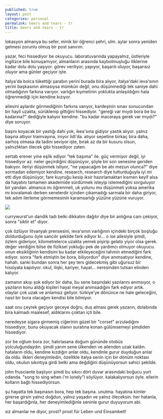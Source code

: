 ```yaml
---
published: true
layout: post
categories: personal
permalink: beers and tears - tr
title: beers and tears - tr
---
```

lokasyon almanya bu sefer, minik bir öğrenci şehri, ulm. aylar sonra yeniden gelmesi zorunlu olmuş bir post sanırım. 

yazar, feci hissediyor be okuyucu. laboratuvarında yapayalnız, üstleriyle ingilizce bile konuşamıyor, almanların arasında kaybolmuşluğu iliklerine kadar dolu dolu yaşıyor. görev veriliyor, yapıyor, başarılı oluyor, başarısız oluyor ama günler geçiyor işte.

italya'da bolca tükettiği şarabın yerini burada bira alıyor, italya'daki ieva'sının yerini başkasının almasıysa mümkün değil, onu düşünmediği tek saniye dahi olmadığının farkına varıyor. varlığın kıymetinin yoklukta anlaşıldığını hala öğrenmediği için kendine kızıyor. 

ailesini aylardır görmediğinin farkına varıyor, kardeşinin sınav sonucundan bir hayli uzakta, sürüklenip gittiğini hissediyor. "gereği var mıydı bora be bu kadarına?" dediğiyle kalıyor kendine. "bu kadar maceraya gerek var mıydı?" diye soruyor.

başını koyacak bir yastığı dahi yok, ikea'sına gidiyor yastık alıyor. yalnız başına atlıyor tramvayına, iniyor lidl'da. atıyor sepetine birkaç bira daha, sarhoş olmasa da tadını seviyor işte, bırak az da bir kusuru olsun, yalnızlıktan ölecek gibi hissediyor zaten.

sertab erener yine eşlik ediyor "tek başıma" ile. güç vermiyor değil, iyi hissediyor az. neler geçirdiğini düşünüyor, şöyle bir son senesine geriden bakıyor. ileriyi düşünmek istiyor, "ne yapacağım be abi mezun olunca?" diye sormadan edemiyor kendine. research, research diye tutturduğuyla iyi mi etti diye düşünüyor, fare kuyruğu kesip iksir hazırlamaktan kısmen keyif alsa da hayatını tamamen akademide sürdürmek isteyip istemediğini sorguluyor bir yandan. almanca mı öğrenmeli, uk yolunu mu düşünmeli yoksa amerika mı kovalamalı derken senelerdir içinden çıkamadığı sarmala bir daha giriyor, tek adım ilerleme görmemesinin karamsarlığı yüzüne yüzüne vuruyor.

![]({{site.baseurl}}/images/de1.jpg)

currywurst'un dandik tadı belki dikkatını dağıtır diye bir anlığına canı çekiyor, sonra "siktir et" diyor.

çok özlüyor litvanyalı prensesini, ieva'sının varlığının içindeki birçok boşluğu doldurduğunu öyle sancılır şekilde fark ediyor ki... o ise ailesiyle şimdi, özlem gideriyor, kilometrelerce uzakta yemek pişirip gelato yiyor olsa gerek. değer verdiğini bilse de fiziksel yokluğu pek de yardımcı olmuyor okuyucu. onun eksikliğinin kendisini bu kadar etkileyeceğini tahmin etmediğini fark ediyor. sonra "fark etmiştin be bora, biliyordun" diye anımsatıyor kendine, hahah. sanki bundan sonra her şey ters gidecekmiş gibi uğursuz bir hissiyata kapılıyor. okul, ilişki, kariyer, hayat... neresinden tutsan elinden kalıyor. 

zamanın akışı şok ediyor bir daha, bu sene başındaki yazılarını anımsıyor, o yazıların konu aldığı kişileri hayal meyal anımsadığını fark ediyor artık. olaylar çok uzak ve anlamsız geliyor. türkiye'ye dönünce ne hale geleceğini, nasıl bir bora olacağını kendisi bile bilmiyor. 

saat onu çeyrek geçiyor geceye doğru, duş alması gerek yazarın, dolabında bira kalmadı maalesef, aldıklarını çoktan içti bile.

neredeyse sigara girmemiş ciğerinin güzel bir "corset" arzuladığını hissediyor, bunu okuyacak olanın suratına konan gülümsemeyi şimdiden hissediyor.

zor be oğlum bora zor, hatırlasana doğum gününde otobüs yolculuğundaydın. şimdi yarım sene ülkenden ve ailenden uzak kaldın. hataların oldu, kendine kızdığın anlar oldu, kendinle gurur duyduğun anlar da oldu. ilkleri deneyimledin, özellikle italya senin için bir dönüm noktası oldu, okulun sıkıntıya girdi belki ama değdiğini düşünüyorsun sahici şekilde.

john frusciante başlıyor şimdi bu sıkıcı dört duvar arasındaki boğucu yurt odanda. "song to sing when i'm lonely"i söylüyor. kalakalıyorsun öyle. ellerin kolların bağlı hissediyorsun.

şu hayatta tek başınasın bora, hep tek başına. unutma. hayatına kimler girerse girsin yalnız doğdun, yalnız yaşadın ve yalnız öleceksin. her hatanla, her başardığınla, her deneyimlediğinle seninle gurur duyuyorum abi.

siz almanlar ne diyor, prost? prost für Leben und Einsamkeit!
